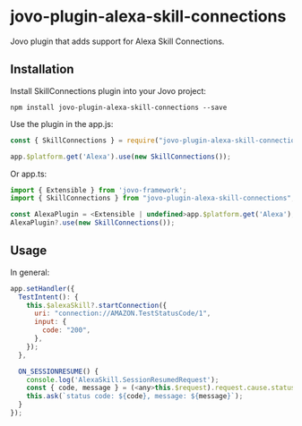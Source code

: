 # jovo-plugin-alexa-skill-connections

Jovo plugin that adds support for Alexa Skill Connections.

## Installation

Install SkillConnections plugin into your Jovo project:

`npm install jovo-plugin-alexa-skill-connections --save`

Use the plugin in the app.js:

```javascript
const { SkillConnections } = require("jovo-plugin-alexa-skill-connections");

app.$platform.get('Alexa').use(new SkillConnections());
```

Or app.ts:

```javascript
import { Extensible } from 'jovo-framework';
import { SkillConnections } from "jovo-plugin-alexa-skill-connections";

const AlexaPlugin = <Extensible | undefined>app.$platform.get('Alexa');
AlexaPlugin?.use(new SkillConnections());
```

## Usage

In general:

```javascript
app.setHandler({
  TestIntent(): {
    this.$alexaSkill?.startConnection({
      uri: "connection://AMAZON.TestStatusCode/1",
      input: {
        code: "200",
      },
    });
  },

  ON_SESSIONRESUME() {
    console.log('AlexaSkill.SessionResumedRequest');
    const { code, message } = (<any>this.$request).request.cause.status;
    this.ask(`status code: ${code}, message: ${message}`);
  }
});
```

